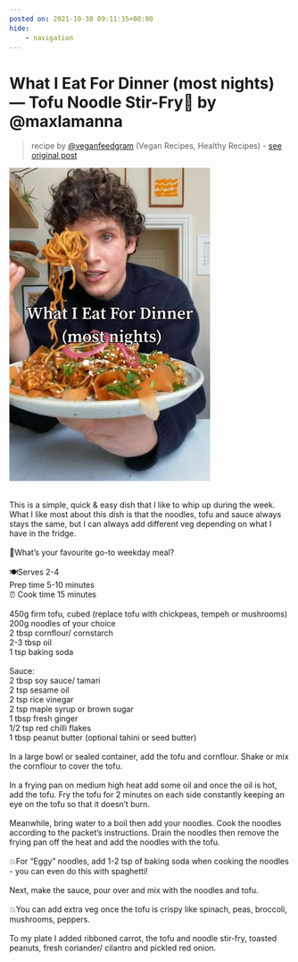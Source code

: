 ```yaml
---
posted on: 2021-10-30 09:11:35+00:00
hide:
    - navigation
---
```


# What I Eat For Dinner (most nights) — Tofu Noodle Stir-Fry🍝 by @maxlamanna 

> recipe by [@veganfeedgram](https://www.instagram.com/veganfeedgram/) 
(Vegan Recipes, Healthy Recipes) - [see original post](https://instagram.com/p/CVpbJPXKOX6)

![](../img/veganfeedgram_30-10-2021_0910.png)

\
This is a simple, quick & easy dish that I like to whip up during the week. What I like most about this dish is that the noodles, tofu and sauce always stays the same, but I can always add different veg depending on what I have in the fridge.\
\
🍜What’s your favourite go-to weekday meal?\
\
🍽Serves 2-4\
Prep time 5-10 minutes\
⏰ Cook time 15 minutes\
\
450g firm tofu, cubed (replace tofu with chickpeas, tempeh or mushrooms)\
200g noodles of your choice\
2 tbsp cornflour/ cornstarch\
2-3 tbsp oil\
1 tsp baking soda\
\
Sauce:\
2 tbsp soy sauce/ tamari\
2 tsp sesame oil\
2 tsp rice vinegar\
2 tsp maple syrup or brown sugar\
1 tbsp fresh ginger\
1/2 tsp red chilli flakes\
1 tbsp peanut butter (optional tahini or seed butter)\
\
In a large bowl or sealed container, add the tofu and cornflour. Shake or mix the cornflour to cover the tofu. \
\
In a frying pan on medium high heat add some oil and once the oil is hot, add the tofu. Fry the tofu for 2 minutes on each side constantly keeping an eye on the tofu so that it doesn’t burn.\
\
Meanwhile, bring water to a boil then add your noodles. Cook the noodles according to the packet’s instructions. Drain the noodles then remove the frying pan off the heat and add the noodles with the tofu.\
\
💥For “Eggy” noodles, add 1-2 tsp of baking soda when cooking the noodles - you can even do this with spaghetti!\
\
Next, make the sauce, pour over and mix with the noodles and tofu.\
\
💥You can add extra veg once the tofu is crispy like spinach, peas, broccoli, mushrooms, peppers.\
\
To my plate I added ribboned carrot, the tofu and noodle stir-fry, toasted peanuts, fresh coriander/ cilantro and pickled red onion. 